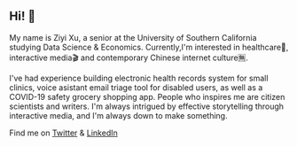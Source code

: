 ## Hi! 👋

My name is Ziyi Xu, a senior at the University of Southern California studying Data Science & Economics. Currently,I'm interested in healthcare💊, interactive media🎬 and contemporary Chinese internet culture🈚️. 

I've had experience building electronic health records system for small clinics, voice asistant email triage tool for disabled users, as well as a COVID-19 safety grocery shopping app. People who inspires me are citizen scientists and writers. I'm always intrigued by effective storytelling through 
interactive media, and I'm always down to make something. 

Find me on [Twitter](https://twitter.com/Ziyi_X) & [LinkedIn](https://www.linkedin.com/in/ziyi-xu-800ab812a/)

